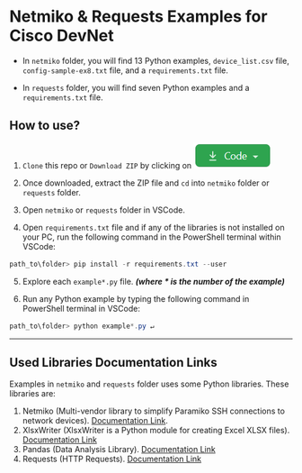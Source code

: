 # Netmiko & Requests Examples for Cisco DevNet

- In `netmiko` folder, you will find 13 Python examples, `device_list.csv` file, `config-sample-ex8.txt` file, and a `requirements.txt` file.

- In `requests` folder, you will find seven Python examples and a `requirements.txt` file.

## How to use?

1. `Clone` this repo or `Download ZIP` by clicking on ![Code Button](assets/code-button.png)

2. Once downloaded, extract the ZIP file and `cd` into `netmiko` folder or `requests` folder.

3. Open `netmiko` or `requests` folder in VSCode.

4. Open `requirements.txt` file and if any of the libraries is not installed on your PC, run the following command in the PowerShell terminal within VSCode:

```powershell
path_to\folder> pip install -r requirements.txt --user
```

5. Explore each `example*.py` file. _**(where **\*** is the number of the example)**_

6. Run any Python example by typing the following command in PowerShell terminal in VSCode:

```powershell
path_to\folder> python example*.py ↵
```

---

## Used Libraries Documentation Links

Examples in `netmiko` and `requests` folder uses some Python libraries. These libraries are:

1. Netmiko (Multi-vendor library to simplify Paramiko SSH connections to network devices). [Documentation Link](https://github.com/ktbyers/netmiko/blob/develop/README.md).
2. XlsxWriter (XlsxWriter is a Python module for creating Excel XLSX files). [Documentation Link](https://xlsxwriter.readthedocs.io/)
3. Pandas (Data Analysis Library). [Documentation Link](https://pandas.pydata.org/docs/)
4. Requests (HTTP Requests). [Documentation Link](https://docs.python-requests.org/en/master/)
